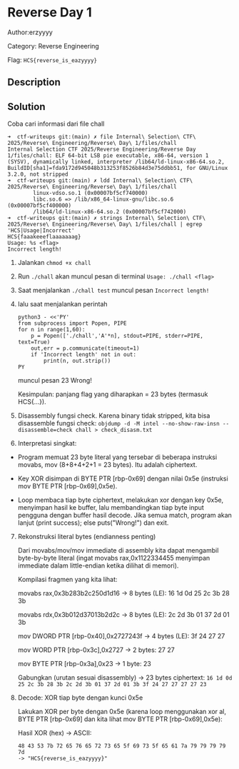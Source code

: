 # Reverse Day 1

Author:erzyyyy

Category: Reverse Engineering

Flag: `HCS{reverse_is_eazyyyy}`

## Description

## Solution

Coba cari informasi dari file chall

```
➜  ctf-writeups git:(main) ✗ file Internal\ Selection\ CTF\ 2025/Reverse\ Engineering/Reverse\ Day\ 1/files/chall
Internal Selection CTF 2025/Reverse Engineering/Reverse Day 1/files/chall: ELF 64-bit LSB pie executable, x86-64, version 1 (SYSV), dynamically linked, interpreter /lib64/ld-linux-x86-64.so.2, BuildID[sha1]=fda9172d945048b313253f8526b84d3e75ddbb51, for GNU/Linux 3.2.0, not stripped
➜  ctf-writeups git:(main) ✗ ldd Internal\ Selection\ CTF\ 2025/Reverse\ Engineering/Reverse\ Day\ 1/files/chall
        linux-vdso.so.1 (0x00007bf5cf740000)
        libc.so.6 => /lib/x86_64-linux-gnu/libc.so.6 (0x00007bf5cf400000)
        /lib64/ld-linux-x86-64.so.2 (0x00007bf5cf742000)
➜  ctf-writeups git:(main) ✗ strings Internal\ Selection\ CTF\ 2025/Reverse\ Engineering/Reverse\ Day\ 1/files/chall | egrep 'HCS|Usage|Incorrect'
HCS{faaakeeeflaaaaaaag}
Usage: %s <flag>
Incorrect length!
```

1. Jalankan `chmod +x chall`
2. Run `./chall` akan muncul pesan di terminal `Usage: ./chall <flag>`
3. Saat menjalankan `./chall test` muncul pesan `Incorrect length!`
4. lalu saat menjalankan perintah

    ```
    python3 - <<'PY'
    from subprocess import Popen, PIPE
    for n in range(1,60):
        p = Popen(['./chall','A'*n], stdout=PIPE, stderr=PIPE, text=True)
        out,err = p.communicate(timeout=1)
        if 'Incorrect length' not in out:
            print(n, out.strip())
    PY
    ```

    muncul pesan 23 Wrong!

    Kesimpulan: panjang flag yang diharapkan = 23 bytes (termasuk HCS{...}).

5. Disassembly fungsi check. Karena binary tidak stripped, kita bisa disassemble fungsi check: `objdump -d -M intel --no-show-raw-insn --disassemble=check chall > check_disasm.txt`

6. Interpretasi singkat:

- Program memuat 23 byte literal yang tersebar di beberapa instruksi movabs, mov (8+8+4+2+1 = 23 bytes). Itu adalah ciphertext.

- Key XOR disimpan di BYTE PTR [rbp-0x69] dengan nilai 0x5e (instruksi mov BYTE PTR [rbp-0x69],0x5e).

- Loop membaca tiap byte ciphertext, melakukan xor dengan key 0x5e, menyimpan hasil ke buffer, lalu membandingkan tiap byte input pengguna dengan buffer hasil decode. Jika semua match, program akan lanjut (print success); else puts("Wrong!") dan exit.

7. Rekonstruksi literal bytes (endianness penting)

    Dari movabs/mov/mov immediate di assembly kita dapat mengambil byte-by-byte literal (ingat movabs rax,0x1122334455 menyimpan immediate dalam little-endian ketika dilihat di memori).

    Kompilasi fragmen yang kita lihat:

    movabs rax,0x3b283b2c250d1d16 -> 8 bytes (LE): 16 1d 0d 25 2c 3b 28 3b

    movabs rdx,0x3b012d37013b2d2c -> 8 bytes (LE): 2c 2d 3b 01 37 2d 01 3b

    mov DWORD PTR [rbp-0x40],0x2727243f -> 4 bytes (LE): 3f 24 27 27

    mov WORD PTR [rbp-0x3c],0x2727 -> 2 bytes: 27 27

    mov BYTE PTR [rbp-0x3a],0x23 -> 1 byte: 23

    Gabungkan (urutan sesuai disassembly) → 23 bytes ciphertext:
    `16 1d 0d 25 2c 3b 28 3b 2c 2d 3b 01 37 2d 01 3b 3f 24 27 27 27 27 23`

8. Decode: XOR tiap byte dengan kunci 0x5e

   Lakukan XOR per byte dengan 0x5e (karena loop menggunakan xor al, BYTE PTR [rbp-0x69] dan kita lihat mov BYTE PTR [rbp-0x69],0x5e):

   Hasil XOR (hex) → ASCII:

   ```
   48 43 53 7b 72 65 76 65 72 73 65 5f 69 73 5f 65 61 7a 79 79 79 79 7d
   -> "HCS{reverse_is_eazyyyy}"
   ```